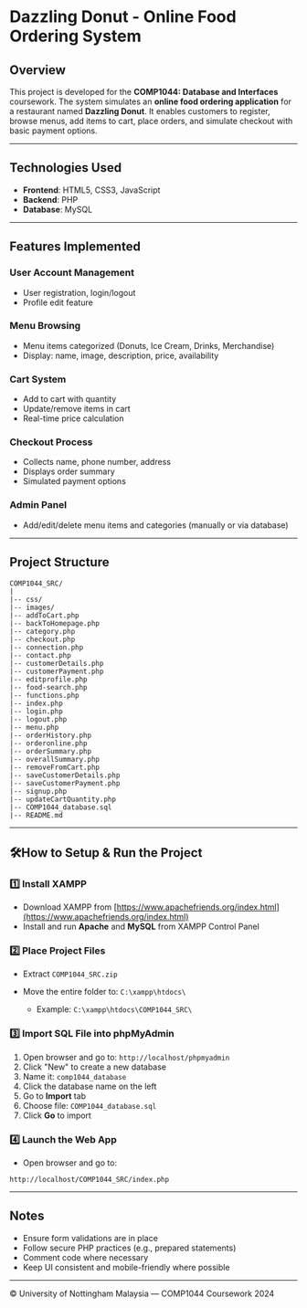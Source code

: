 # Dazzling Donut - Online Food Ordering System

## Overview

This project is developed for the **COMP1044: Database and Interfaces** coursework. The system simulates an **online food ordering application** for a restaurant named **Dazzling Donut**. It enables customers to register, browse menus, add items to cart, place orders, and simulate checkout with basic payment options.

---

## Technologies Used

* **Frontend**: HTML5, CSS3, JavaScript
* **Backend**: PHP
* **Database**: MySQL

---

## Features Implemented

### User Account Management

* User registration, login/logout
* Profile edit feature

### Menu Browsing

* Menu items categorized (Donuts, Ice Cream, Drinks, Merchandise)
* Display: name, image, description, price, availability

### Cart System

* Add to cart with quantity
* Update/remove items in cart
* Real-time price calculation

### Checkout Process

* Collects name, phone number, address
* Displays order summary
* Simulated payment options

### Admin Panel

* Add/edit/delete menu items and categories (manually or via database)

---

## Project Structure

```
COMP1044_SRC/
|
|-- css/
|-- images/
|-- addToCart.php
|-- backToHomepage.php
|-- category.php
|-- checkout.php
|-- connection.php
|-- contact.php
|-- customerDetails.php
|-- customerPayment.php
|-- editprofile.php
|-- food-search.php
|-- functions.php
|-- index.php
|-- login.php
|-- logout.php
|-- menu.php
|-- orderHistory.php
|-- orderonline.php
|-- orderSummary.php
|-- overallSummary.php
|-- removeFromCart.php
|-- saveCustomerDetails.php
|-- saveCustomerPayment.php
|-- signup.php
|-- updateCartQuantity.php
|-- COMP1044_database.sql
|-- README.md
```

---

## 🛠How to Setup & Run the Project

### 1️⃣ Install XAMPP

* Download XAMPP from [https://www.apachefriends.org/index.html](https://www.apachefriends.org/index.html)
* Install and run **Apache** and **MySQL** from XAMPP Control Panel

### 2️⃣ Place Project Files

* Extract `COMP1044_SRC.zip`
* Move the entire folder to: `C:\xampp\htdocs\`

  * Example: `C:\xampp\htdocs\COMP1044_SRC\`

### 3️⃣ Import SQL File into phpMyAdmin

1. Open browser and go to: `http://localhost/phpmyadmin`
2. Click "New" to create a new database
3. Name it: `comp1044_database`
4. Click the database name on the left
5. Go to **Import** tab
6. Choose file: `COMP1044_database.sql`
7. Click **Go** to import

### 4️⃣ Launch the Web App

* Open browser and go to:

```
http://localhost/COMP1044_SRC/index.php
```

---

## Notes

* Ensure form validations are in place
* Follow secure PHP practices (e.g., prepared statements)
* Comment code where necessary
* Keep UI consistent and mobile-friendly where possible

---

© University of Nottingham Malaysia — COMP1044 Coursework 2024
